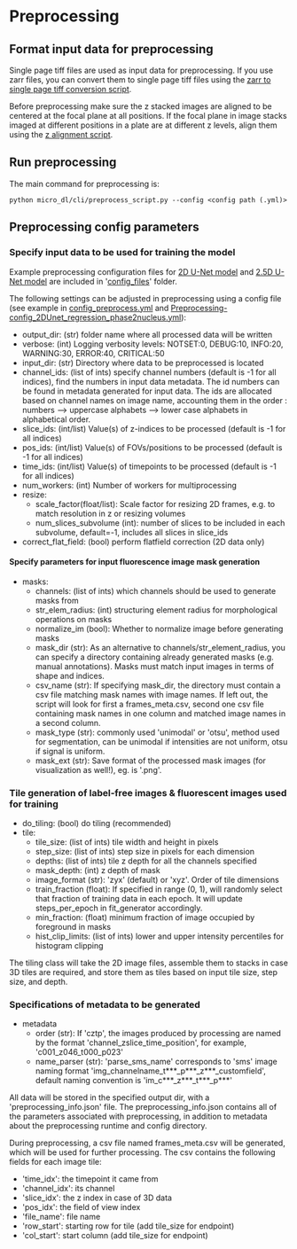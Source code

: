 # Preprocessing

## Format input data for preprocessing

Single page tiff files are used as input data for preprocessing. If you use zarr files, you can convert
them to single page tiff files using the [zarr to single page tiff conversion script](https://github.com/mehta-lab/microDL/blob/microDL-documentation/scripts/hcszarr2single_tif_mp.py).

Before preprocessing make sure the z stacked images are aligned to be centered at the focal plane at all positions. If the focal plane in image stacks imaged
at different positions in a plate are at different z levels, align them using the [z alignment script](https://github.com/mehta-lab/microDL/blob/master/scripts/align_z_focus.py).

## Run preprocessing

The main command for preprocessing is:

```buildoutcfg
python micro_dl/cli/preprocess_script.py --config <config path (.yml)>
```

## Preprocessing config parameters

### Specify input data to be used for training the model

Example preprocessing configuration files for [2D U-Net model](https://github.com/mehta-lab/microDL/blob/microDL-documentation/config_files/Preprocessing-config_2DUnet_regression_phase2nucleus.yml) and [2.5D U-Net model](https://github.com/mehta-lab/microDL/blob/microDL-documentation/config_files/Preprocessing-config_2.5DUnet_regression_phase2membrane.yml) are included in '[config_files](https://github.com/mehta-lab/microDL/tree/microDL-documentation/config_files)' folder.

The following settings can be adjusted in preprocessing using a config file (see example in [config_preprocess.yml](https://github.com/mehta-lab/microDL/blob/microDL-documentation/config_files/config_preprocess.yml) and [Preprocessing-config_2DUnet_regression_phase2nucleus.yml](https://github.com/mehta-lab/microDL/blob/microDL-documentation/config_files/Preprocessing-config_2DUnet_regression_phase2nucleus.yml)):

* output_dir: (str) folder name where all processed data will be written
* verbose: (int) Logging verbosity levels: NOTSET:0, DEBUG:10, INFO:20, WARNING:30, ERROR:40, CRITICAL:50
* input_dir: (str) Directory where data to be preprocessed is located
* channel_ids: (list of ints) specify channel numbers (default is -1 for all indices), find the numbers in input data metadata.
The id numbers can be found in metadata generated for input data. The ids are allocated based on channel names on image name, accounting
them in the order :  numbers --> uppercase alphabets --> lower case alphabets in alphabetical order.
* slice_ids: (int/list) Value(s) of z-indices to be processed (default is -1 for all indices)
* pos_ids: (int/list) Value(s) of FOVs/positions to be processed (default is -1 for all indices)
* time_ids: (int/list) Value(s) of timepoints to be processed (default is -1 for all indices)
* num_workers: (int) Number of workers for multiprocessing
* resize:
  * scale_factor(float/list): Scale factor for resizing 2D frames, e.g. to match resolution in z or resizing volumes
  * num_slices_subvolume (int): number of slices to be included in each subvolume, default=-1, includes all slices in           slice_ids
* correct_flat_field: (bool) perform flatfield correction (2D data only)

#### Specify parameters for input fluorescence image mask generation

* masks:
  * channels: (list of ints) which channels should be used to generate masks from
  * str_elem_radius: (int) structuring element radius for morphological operations on masks
  * normalize_im (bool): Whether to normalize image before generating masks
  * mask_dir (str): As an alternative to channels/str_element_radius, you can specify a directory
    containing already generated masks (e.g. manual annotations). Masks must match input images in
    terms of shape and indices.
  * csv_name (str): If specifying mask_dir, the directory must contain a csv file matching mask names
    with image names. If left out, the script will look for first a frames_meta.csv,
    second one csv file containing mask names in one column and matched image names in a
    second column.
  * mask_type (str): commonly used 'unimodal' or 'otsu', method used for segmentation, can be unimodal
    if intensities are not uniform, otsu if signal is uniform.
  * mask_ext (str): Save format of the processed mask images (for visualization as well!), eg. is '.png'.

### Tile generation of label-free images & fluorescent images used for training

* do_tiling: (bool) do tiling (recommended)
* tile:
  * tile_size: (list of ints) tile width and height in pixels
  * step_size: (list of ints) step size in pixels for each dimension
  * depths: (list of ints) tile z depth for all the channels specified
  * mask_depth: (int) z depth of mask
  * image_format (str): 'zyx' (default) or 'xyz'. Order of tile dimensions
  * train_fraction (float): If specified in range (0, 1), will randomly select that fraction
    of training data in each epoch. It will update steps_per_epoch in fit_generator accordingly.
  * min_fraction: (float) minimum fraction of image occupied by foreground in masks
  * hist_clip_limits: (list of ints) lower and upper intensity percentiles for histogram clipping

The tiling class will take the 2D image files, assemble them to stacks in case 3D tiles are required,
and store them as tiles based on input tile size, step size, and depth.

### Specifications of metadata to be generated

* metadata
  * order (str): If 'cztp', the images produced by processing are named by the format 'channel_zslice_time_position', for example, 'c001_z046_t000_p023'
  * name_parser (str): 'parse_sms_name' corresponds to 'sms' image naming format 'img_channelname_t***_p***_z***_customfield', default naming convention is 'im_c***_z***_t***_p***'

All data will be stored in the specified output dir, with a 'preprocessing_info.json' file.
The preprocessing_info.json contains all of the parameters associated with preprocessing, in addition to
metadata about the preprocessing runtime and config directory.

During preprocessing, a csv file named frames_meta.csv will be generated, which
will be used for further processing. The csv contains the following fields for each image tile:

* 'time_idx': the timepoint it came from
* 'channel_idx': its channel
* 'slice_idx': the z index in case of 3D data
* 'pos_idx': the field of view index
* 'file_name': file name
* 'row_start': starting row for tile (add tile_size for endpoint)
* 'col_start': start column (add tile_size for endpoint)
